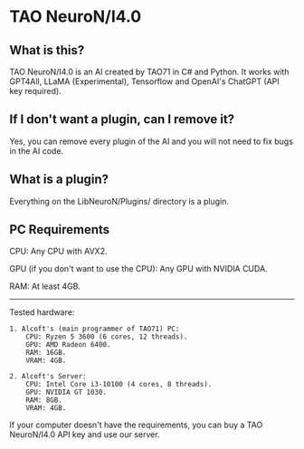 # TAO NeuroN/I4.0
## What is this?
TAO NeuroN/I4.0 is an AI created by TAO71 in C# and Python. It works with GPT4All, LLaMA (Experimental), Tensorflow and OpenAI's ChatGPT (API key required).

## If I don't want a plugin, can I remove it?
Yes, you can remove every plugin of the AI and you will not need to fix bugs in the AI code.

## What is a plugin?
Everything on the LibNeuroN/Plugins/ directory is a plugin.

## PC Requirements
CPU: Any CPU with AVX2.

GPU (if you don't want to use the CPU): Any GPU with NVIDIA CUDA.

RAM: At least 4GB.

-----------------------------------

Tested hardware:

    1. Alcoft's (main programmer of TAO71) PC:
        CPU: Ryzen 5 3600 (6 cores, 12 threads).
        GPU: AMD Radeon 6400.
        RAM: 16GB.
        VRAM: 4GB.
    
    2. Alcoft's Server:
        CPU: Intel Core i3-10100 (4 cores, 8 threads).
        GPU: NVIDIA GT 1030.
        RAM: 8GB.
        VRAM: 4GB.

If your computer doesn't have the requirements, you can buy a TAO NeuroN/I4.0 API key and use our server.
